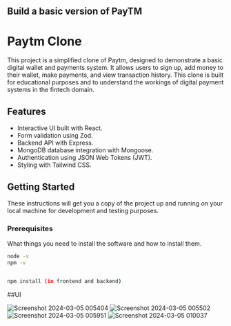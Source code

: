 
## Build a basic version of PayTM

# Paytm Clone

This project is a simplified clone of Paytm, designed to demonstrate a basic digital wallet and payments system. It allows users to sign up, add money to their wallet, make payments, and view transaction history. This clone is built for educational purposes and to understand the workings of digital payment systems in the fintech domain.

## Features

- Interactive UI built with React.
- Form validation using Zod.
- Backend API with Express.
- MongoDB database integration with Mongoose.
- Authentication using JSON Web Tokens (JWT).
- Styling with Tailwind CSS.

## Getting Started

These instructions will get you a copy of the project up and running on your local machine for development and testing purposes.

### Prerequisites

What things you need to install the software and how to install them.

```bash
node -v
npm -v


npm install (in frontend and backend)
```

##UI

![Screenshot 2024-03-05 005404](https://github.com/suhel-24/paytmClone/assets/126446249/8d1b73b1-f6e6-47e8-bf74-e142090752af)
![Screenshot 2024-03-05 005502](https://github.com/suhel-24/paytmClone/assets/126446249/ea1eaec6-7b32-4707-9093-3d5902e5e495)
![Screenshot 2024-03-05 005951](https://github.com/suhel-24/paytmClone/assets/126446249/dbd9229e-41a7-41c4-8fd6-374071c81e94)
![Screenshot 2024-03-05 010037](https://github.com/suhel-24/paytmClone/assets/126446249/3b4ac1ca-04fd-4b2f-b942-40154120f3e5)


